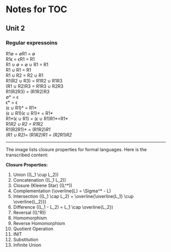 # Notes for TOC 

## Unit 2

### Regular expressoins 

R1∅ = ∅R1 = ∅  
R1ϵ = ϵR1 = R1  
R1 ∪ ∅ = ∅ ∪ R1 = R1 <br> 
R1 ∪ R1 = R1  <br>
R1 ∪ R2 = R2 ∪ R1  <br>
R1(R2 ∪ R3) = R1R2 ∪ R1R3  <br>
(R1 ∪ R2)R3 = R1R3 ∪ R2R3  <br>
R1(R2R3) = (R1R2)R3  <br>
∅* = ϵ  <br>
ϵ* = ϵ  <br>
(ϵ ∪ R1)* = R1*  <br>
(ϵ ∪ R1)(ϵ ∪ R1)* = R1*  <br> 
R1*(ϵ ∪ R1) = (ϵ ∪ R1)R1*=R1*  <br>
R1*R2 ∪ R2 = R1*R2  <br>
R1(R2R1)* = (R1R2)*R1  <br>
(R1 ∪ R2)*= (R1*R2)*R1* = (R2*R1)*R2*  <br>

--- 
The image lists closure properties for formal languages. Here is the transcribed content:

**Closure Properties:**
1. Union \((L_1 \cup L_2)\)
2. Concatenation \((L_1 L_2)\)
3. Closure (Kleene Star) \((L^*)\)
4. Complementation \(\overline{L} = \Sigma^* - L\)
5. Intersection \((L_1 \cap L_2) = \overline{\overline{L_1} \cup \overline{L_2}}\)
6. Difference \((L_1 - L_2) = L_1 \cap \overline{L_2}\)
7. Reversal \((L^R)\)
8. Homomorphism
9. Reverse Homomorphism
10. Quotient Operation
11. INIT
12. Substitution
13. Infinite Union